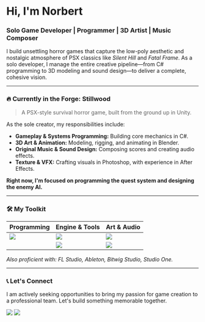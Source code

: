 # Hi, I'm Norbert

### Solo Game Developer | Programmer | 3D Artist | Music Composer

I build unsettling horror games that capture the low-poly aesthetic and nostalgic atmosphere of PSX classics like *Silent Hill* and *Fatal Frame*. As a solo developer, I manage the entire creative pipeline—from C# programming to 3D modeling and sound design—to deliver a complete, cohesive vision.

---

### 🔥 Currently in the Forge: Stillwood

> A PSX-style survival horror game, built from the ground up in Unity.

<a href="https://github.com/norbertnoir/Stillwood">
</a>

As the sole creator, my responsibilities include:
*   **Gameplay & Systems Programming:** Building core mechanics in C#.
*   **3D Art & Animation:** Modeling, rigging, and animating in Blender.
*   **Original Music & Sound Design:** Composing scores and creating audio effects.
*   **Texture & VFX:** Crafting visuals in Photoshop, with experience in After Effects.

**Right now, I'm focused on programming the quest system and designing the enemy AI.**

---

### 🛠️ My Toolkit

| Programming                               | Engine & Tools                                           | Art & Audio                                                          |
| ----------------------------------------- | -------------------------------------------------------- | -------------------------------------------------------------------- |
| <img src="https://skillicons.dev/icons?i=cs,cpp" /> | <img src="https://skillicons.dev/icons?i=unity,git" />   | <img src="https://skillicons.dev/icons?i=blender,photoshop,ae" />      |
|                                           | <img src="https://skillicons.dev/icons?i=substancepainter,zbrush" /> | <img src="https://skillicons.dev/icons?i=cubase,davinciresolve" /> |

*Also proficient with: FL Studio, Ableton, Bitwig Studio, Studio One.*

---

### 📞 Let's Connect

I am actively seeking opportunities to bring my passion for game creation to a professional team. Let's build something memorable together.

[<img src="https://skillicons.dev/icons?i=gmail" />](mailto:[norbertwyzykowskii@gmail.com])
[<img src="https://skillicons.dev/icons?i=linkedin" />](https://www.linkedin.com/in/norbert-wyzykowski)
